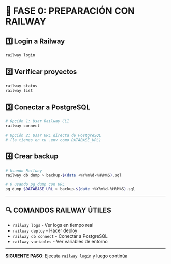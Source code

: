 # 🚀 FASE 0: PREPARACIÓN CON RAILWAY

## 1️⃣ Login a Railway

```bash
railway login
```

## 2️⃣ Verificar proyectos

```bash
railway status
railway list
```

## 3️⃣ Conectar a PostgreSQL

```bash
# Opción 1: Usar Railway CLI
railway connect

# Opción 2: Usar URL directa de PostgreSQL
# (la tienes en tu .env como DATABASE_URL)
```

## 4️⃣ Crear backup

```bash
# Usando Railway
railway db dump > backup-$(date +%Y%m%d-%H%M%S).sql

# O usando pg_dump con URL
pg_dump $DATABASE_URL > backup-$(date +%Y%m%d-%H%M%S).sql
```

---

## 🔍 COMANDOS RAILWAY ÚTILES

- `railway logs` - Ver logs en tiempo real
- `railway deploy` - Hacer deploy
- `railway db connect` - Conectar a PostgreSQL
- `railway variables` - Ver variables de entorno

---

**SIGUIENTE PASO**: Ejecuta `railway login` y luego continúa
